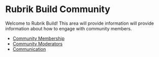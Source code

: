 # Rubrik Build Community

Welcome to Rubrik Build! This area will provide information will provide information about how to engage with community members. 

* [Community Membership](https://github.com/rubrikinc/welcome-to-rubrik-build/blob/master/community/community-membership.md)
* [Community Moderators](https://github.com/rubrikinc/welcome-to-rubrik-build/blob/master/community/moderators.md)
* [Communication](https://github.com/rubrikinc/welcome-to-rubrik-build/blob/master/community/communication.md)
